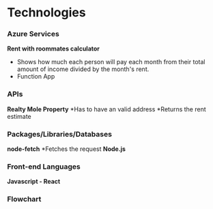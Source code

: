 # Technologies

### Azure Services

**Rent with roommates calculator**

* Shows how much each person will pay each month from their total amount of income divided by the month's rent.
* Function App

### APIs

**Realty Mole Property**
*Has to have an valid address
*Returns the rent estimate 


### Packages/Libraries/Databases

**node-fetch**
*Fetches the request
**Node.js**

### Front-end Languages

**Javascript - React**

### Flowchart
